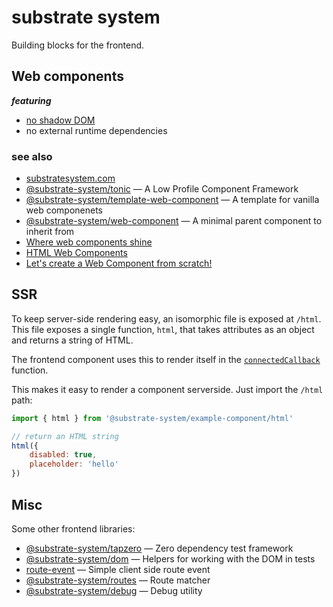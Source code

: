 # substrate system

Building blocks for the frontend.

## Web components

__*featuring*__

* [no shadow DOM](https://gomakethings.com/the-shadow-dom-is-an-antipattern/)
* no external runtime dependencies

### see also

* [substratesystem.com](https://substratesystem.com/)
* [@substrate-system/tonic](https://github.com/substrate-system/tonic) &mdash;
A Low Profile Component Framework
* [@substrate-system/template-web-component](https://github.com/substrate-system/template-web-component)
&mdash;  A template for vanilla web componenets
* [@substrate-system/web-component](https://github.com/substrate-system/web-component)
&mdash; A minimal parent component to inherit from
* [Where web components shine](https://daverupert.com/2024/10/super-web-components-sunshine/)
* [HTML Web Components](https://gomakethings.com/html-web-components/)
* [Let's create a Web Component from scratch!](https://gomakethings.com/lets-create-a-web-component-from-scratch/)

## SSR

To keep server-side rendering easy, an isomorphic file is exposed at `/html`.
This file exposes a single function, `html`, that takes attributes as an object
and returns a string of HTML.

The frontend component uses this to render itself in the
[`connectedCallback`](https://developer.mozilla.org/en-US/docs/Web/API/Web_components/Using_custom_elements#custom_element_lifecycle_callbacks)
function.

This makes it easy to render a component serverside. Just import the
`/html` path:

```js
import { html } from '@substrate-system/example-component/html'

// return an HTML string
html({
    disabled: true,
    placeholder: 'hello'
})
```


## Misc

Some other frontend libraries:

* [@substrate-system/tapzero](https://github.com/substrate-system/tapzero) &mdash;
Zero dependency test framework
* [@substrate-system/dom](https://github.com/substrate-system/dom) &mdash; Helpers
for working with the DOM in tests
* [route-event](https://github.com/substrate-system/route-event) &mdash; Simple
client side route event
* [@substrate-system/routes](https://github.com/substrate-system/routes) &mdash;
Route matcher
* [@substrate-system/debug](https://github.com/substrate-system/debug) &mdash;
Debug utility
